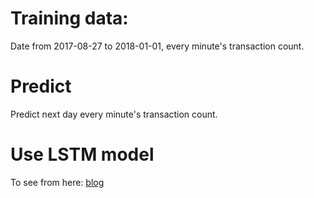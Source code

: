 # Training data:

Date from 2017-08-27 to 2018-01-01, every minute's transaction count.

# Predict

Predict next day every minute's transaction count.

# Use LSTM model
To see from here: <a href="http://qiaowei.tech/2017/12/20/%E5%9F%BA%E4%BA%8ELSTM%E8%BF%9B%E8%A1%8C%E6%97%B6%E9%97%B4%E5%BA%8F%E5%88%97%E9%A2%84%E6%B5%8B/">blog</a>
